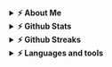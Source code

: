 <details>	
<summary><b>⚡ About Me</b></summary>
<h1 align="center">Hello, I’m Alan </h1>
<p align="center" >
<a href="https://alan-aj.netlify.app" target="_blank"><img align="center" alt="Website" height="25" src="https://img.shields.io/badge/Website-black?style=flat-square&logo=google-chrome&logoColor=white" /></a>
<a href="https://www.linkedin.com/in/alan-aj/" target="_blank"><img align="center" height="25" src="https://img.shields.io/badge/-LinkedIn-black?style=flat-square&logo=Linkedin&logoColor=white" /></a>
<a href="https://alanban.blogspot.com/" target="_blank"><img align="center" height="25" src="https://img.shields.io/badge/My%20blog-black?style=flat-square&logo=microgenetics&logoColor=white" /></a><br/>
</p>
<!-- <details>	
<summary><b>⚡ About Me</b><img src="https://github.com/TheDudeThatCode/TheDudeThatCode/blob/master/Assets/Earth.gif" width="5px"><img src="https://media.giphy.com/media/hvRJCLFzcasrR4ia7z/giphy.gif" width="25px"></summary> -->
<p>
<h2>I am... </h2>
<ul>
  <li>💪 I'm a undergraduate, developer and life-long learner</li>
  <li>🤟 I'm currently a Bsc CS 2022 graduate</li>
  <li>🤝 I'm currently working on web development project</li>
  <li>👌 I'm currently learning full-stack and machine learning</li>
</ul></p>
<p>
<h2>I love... </h2>
<ul>
  <li>🤍 I love playing with code</li>
  <li>🤍 I love to explore new world</li>
  <li>🤍 I love to learn something new</li>
</ul></p>
<br/>
</details>
<details>	
  <summary><b>⚡ Github Stats</b></summary><br/>
  <p align="center">
  <img alt="Github Stats"  src="https://github-readme-stats.vercel.app/api?username=Alan-aj&show_icons=true&hide_title=true&theme=highcontrast&include_all_commits=true&count_private=true&title_color=fff&hide_border=true" />
  </p>
</details>
<details>	
  <summary><b>⚡ Github Streaks</b></summary><br/>
  <p align="center">
  <img alt="Github Streaks"  src="https://github-readme-streak-stats.herokuapp.com/?user=Alan-aj&hide_border=true&theme=highcontrast" />
  </p>
</details>
<details>	
  <summary><b>⚡ Languages and tools</b></summary><br/>
<p align="center">
<img alt="Github Stats" src="https://github-readme-stats.vercel.app/api/top-langs/?username=Alan-aj&layout=compact&langs_count=7&theme=highcontrast&title_color=fff&hide_border=true" />
</p><br/>
<p align="center">
  <img align="center" alt="Js" height="30" width="40" src="https://raw.githubusercontent.com/devicons/devicon/master/icons/javascript/javascript-plain.svg">
  <img align="center" alt="React" height="30" width="40" src="https://raw.githubusercontent.com/devicons/devicon/master/icons/react/react-original.svg">
  <img align="center" alt="HTML" height="30" width="40" src="https://raw.githubusercontent.com/devicons/devicon/master/icons/html5/html5-original.svg">
  <img align="center" alt="CSS" height="30" width="40" src="https://raw.githubusercontent.com/devicons/devicon/master/icons/css3/css3-original.svg">
  <img align="center" alt="Python" height="30" width="40" src="https://github.com/devicons/devicon/blob/master/icons/python/python-original.svg">
</p>
<p align="center">
<img height="27" src="https://img.shields.io/badge/-VS%20Code-black?style=flat-square&logo=visual-studio-code">
<img height="27" src="https://img.shields.io/badge/-GitHub-black?style=flat-square&logo=github&logoColor=white">
<img height="27" src="https://img.shields.io/badge/-Git-black?style=flat-square&logo=git">
<img height="27" src="https://img.shields.io/badge/Django-black?style=flat-square&logo=django">
<img height="27" src="https://img.shields.io/badge/Heroku-black?style=flat-square&logo=heroku">
<img height="27" src="https://img.shields.io/badge/-Netlify-black?style=flat-square&logo=netlify">
</p>
<!-- <p align="center">
<img src="https://readme-typing-svg.herokuapp.com/?lines=console.log(%22Hello%2C%20World!%22);printf(%22Hello%2C%20World!%22);cout%20%3C%3C%20%22Hello%2C%20World!%22&center=true&size=25&width=400">
</p> -->
<p align="center" >
<img align="center" height="25" src="https://visitor-badge.laobi.icu/badge?page_id=Alan-aj.Alan-aj" />
<img align="center" height="25" src="https://img.shields.io/static/v1?label=%F0%9F%8C%9F&message=If%20Useful&style=flat-square&color=black" alt="Star Badge"/>
</p>
</details>
